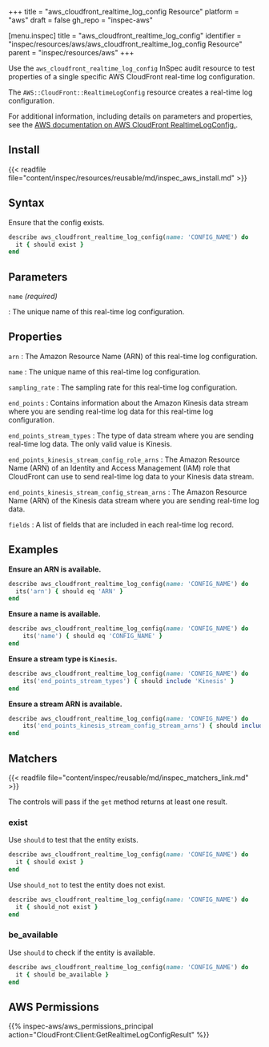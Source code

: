 +++
title = "aws_cloudfront_realtime_log_config Resource"
platform = "aws"
draft = false
gh_repo = "inspec-aws"

[menu.inspec]
title = "aws_cloudfront_realtime_log_config"
identifier = "inspec/resources/aws/aws_cloudfront_realtime_log_config Resource"
parent = "inspec/resources/aws"
+++

Use the `aws_cloudfront_realtime_log_config` InSpec audit resource to test properties of a single specific AWS CloudFront real-time log configuration.

The `AWS::CloudFront::RealtimeLogConfig` resource creates a real-time log configuration.

For additional information, including details on parameters and properties, see the [AWS documentation on AWS CloudFront RealtimeLogConfig.](https://docs.aws.amazon.com/AWSCloudFormation/latest/UserGuide/aws-resource-cloudfront-realtimelogconfig.html).

## Install

{{< readfile file="content/inspec/resources/reusable/md/inspec_aws_install.md" >}}

## Syntax

Ensure that the config exists.

```ruby
describe aws_cloudfront_realtime_log_config(name: 'CONFIG_NAME') do
  it { should exist }
end
```

## Parameters

`name` _(required)_

: The unique name of this real-time log configuration.

## Properties

`arn`
: The Amazon Resource Name (ARN) of this real-time log configuration.

`name`
: The unique name of this real-time log configuration.

`sampling_rate`
: The sampling rate for this real-time log configuration.

`end_points`
: Contains information about the Amazon Kinesis data stream where you are sending real-time log data for this real-time log configuration.

`end_points_stream_types`
: The type of data stream where you are sending real-time log data. The only valid value is Kinesis.

`end_points_kinesis_stream_config_role_arns`
: The Amazon Resource Name (ARN) of an Identity and Access Management (IAM) role that CloudFront can use to send real-time log data to your Kinesis data stream.

`end_points_kinesis_stream_config_stream_arns`
: The Amazon Resource Name (ARN) of the Kinesis data stream where you are sending real-time log data.

`fields`
: A list of fields that are included in each real-time log record.

## Examples

**Ensure an ARN is available.**

```ruby
describe aws_cloudfront_realtime_log_config(name: 'CONFIG_NAME') do
  its('arn') { should eq 'ARN' }
end
```

**Ensure a name is available.**

```ruby
describe aws_cloudfront_realtime_log_config(name: 'CONFIG_NAME') do
    its('name') { should eq 'CONFIG_NAME' }
end
```

**Ensure a stream type is `Kinesis`.**

```ruby
describe aws_cloudfront_realtime_log_config(name: 'CONFIG_NAME') do
    its('end_points_stream_types') { should include 'Kinesis' }
end
```

**Ensure a stream ARN is available.**

```ruby
describe aws_cloudfront_realtime_log_config(name: 'CONFIG_NAME') do
    its('end_points_kinesis_stream_config_stream_arns') { should include 'STREAM_ARN' }
end
```

## Matchers

{{< readfile file="content/inspec/reusable/md/inspec_matchers_link.md" >}}

The controls will pass if the `get` method returns at least one result.

### exist

Use `should` to test that the entity exists.

```ruby
describe aws_cloudfront_realtime_log_config(name: 'CONFIG_NAME') do
  it { should exist }
end
```

Use `should_not` to test the entity does not exist.

```ruby
describe aws_cloudfront_realtime_log_config(name: 'CONFIG_NAME') do
  it { should_not exist }
end
```

### be_available

Use `should` to check if the entity is available.

```ruby
describe aws_cloudfront_realtime_log_config(name: 'CONFIG_NAME') do
  it { should be_available }
end
```

## AWS Permissions

{{% inspec-aws/aws_permissions_principal action="CloudFront:Client:GetRealtimeLogConfigResult" %}}
